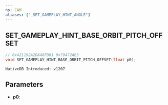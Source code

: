 ```yaml
---
ns: CAM
aliases: ["_SET_GAMEPLAY_HINT_ANGLE"]
---
```

## SET_GAMEPLAY_HINT_BASE_ORBIT_PITCH_OFFSET

```c
// 0x421192A2DA48FD01 0x79472AE3
void SET_GAMEPLAY_HINT_BASE_ORBIT_PITCH_OFFSET(float p0);
```

```
NativeDB Introduced: v1207
```

## Parameters
* **p0**:
